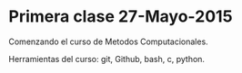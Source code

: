 # Primera clase 27-Mayo-2015

Comenzando el curso de Metodos Computacionales.

Herramientas del curso:
git,
Github,
bash,
c,
python.



 
